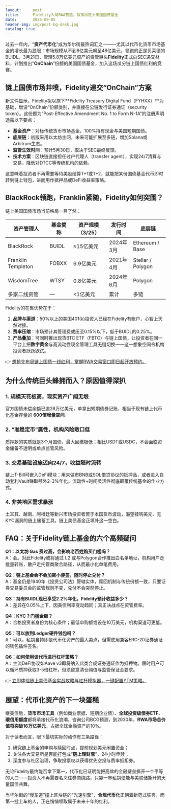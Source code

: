 ```yaml
---
layout:     post
title:      Fidelity入局RWA赛道，拟推出链上美国国债基金
date:       2025-09-05
header-img: img/post-bg-desk.jpg
catalog: true
---
```


过去一年内，“**资产代币化**”成为华尔街最热词汇之一——尤其以代币化货币市场基金的增长最为显眼：市场规模从不到8亿美元飙至48亿美元，领跑的正是贝莱德的BUIDL。3月21日，管理5.8万亿美元资产的资管巨头**Fidelity**正式向SEC递交材料，计划推出“**OnChain**”份额的美国国债基金，加入这场瓜分链上国债红利的竞赛。

## 链上国债市场井喷，Fidelity递交“OnChain”方案

新文件显示，Fidelity拟以旗下**Fidelity Treasury Digital Fund（FYHXX）**为基础，增设“OnChain”份额类别，并直接在公链发行证券通证（security token）。这份题为“Post-Effective Amendment No. 1 to Form N-1A”的注册声明透露以下要点：

- **基金资产**：对标传统货币市场基金，100%持有现金与美国短期国债。  
- **底层链**：初版采用以太坊主网，未来可能扩展至多链，增加Solana或Arbitrum生态。  
- **监管生效时间**：预计5月30日，取决于SEC最终反馈。  
- **技术方案**：区块链直接担任过户代理人（transfer agent），实现24/7清算与交易，降低对DTCC等传统机构的依赖。

这意味着投资者不再需要等待美股结算T+1或T+2，就能把某份国债基金代币即时转到链上钱包，进而用作抵押品或DeFi收益率策略。

## BlackRock领跑，Franklin紧随，Fidelity如何突围？

链上美国国债市场当前格局一目了然：

| 资产管理人 | 基金简称 | 资产规模（3/25） | 发行时间 | 底层链 |
| --- | --- | --- | --- | --- |
| BlackRock | BUIDL | ≈15亿美元 | 2024年3月 | Ethereum / Base |
| Franklin Templeton | FOBXX | 6.9亿美元 | 2021年4月 | Stellar / Polygon |
| WisdomTree | WTSY | 0.8亿美元 | 2024年6月 | Polygon |
| 多家二线资管 | — | <1亿美元 | 累计 | 多链 |

Fidelity的在售优势在于：

1. **品牌与渠道**：50%以上的美国401(k)投资人已经在Fidelity有账户，心智上天然对接。  
2. **费率压缩**：市场预计其管理费或压至0.15%以下，低于BUIDL的0.25%。  
3. **产品叠加**：可同时推出现货BTC ETF（FBTC）与链上国债，让投资者在同一平台上把**数字黄金**与高流动性现金管理工具无缝切换——这一想象空间令机构投资者跃跃欲试。  

👉 [想抢先布局链上国债一线红利，掌握RWA交易窗口即日起开放预约。](https://okxdog.com/)

## 为什么传统巨头蜂拥而入？原因值得深扒

### 1. 规模天花板高，现实资产广阔无垠  
官方国债未偿余额已逾28万亿美元，单拿出短期债券记账，相当于现有链上代币化基金存量的 **600倍增量空间**。

### 2. “准稳定币”属性，机构风险敞口低  
质押款的实质就是3个月国债，最大回撤极低；相比USDT或USDC，不会面临资金储备不透明或单点监管风险。

### 3. 交易基础设施迈向24/7，收益随时流转  
链上T-Bill可嵌入DeFi模块：用来做市BNB或SOL借贷协议的抵押品，或者进入自动套利Vault赚取额外2-3%年化。流动性+时间灵活性彻底颠覆传统基金的作业方式。

### 4. 非美地区需求暴涨  
土耳其、越南、阿根廷等新兴市场投资者苦于本国货币波动，渴望挂钩美元、无KYC漏洞的链上储蓄工具。链上美债基金正填补这一空白。

## FAQ：关于Fidelity链上基金的六个高频疑问

**Q1：以太坊 Gas 费过高，会影响老百姓购买门槛吗？**  
A：会。对此Fidelity或将通过 L2 或与Polygon合作推出白名单地址，机构用户走批量转账，散户走托管商聚合路径，从而最小化单笔费用。

**Q2：链上基金会不会加密小便签，随时停止兑付？**  
A：基金仍是1940年《投资公司法》管辖实体，赎回机制与传统份额一致，只要证券交易委员会的监管规则不变，兑付不会突然停止。

**Q3：持有BUIDL现已享受2.2%年化，Fidelity预计收益多少？**  
A：差异在0.05%上下，因美债利率变动趋同；真正决战点在资管费率。

**Q4：KYC？门槛金额？**  
A：合格投资者身份为核心条件；最低申购额或设在10万美元，机构渠道可更低。

**Q5：可以放到Ledger硬件钱包吗？**  
A：可以，私钥自持即是代币化资产的最大卖点，但需使用兼容ERC-20证券通证的钱包插件签名。

**Q6：如何使用该代币进行杠杆策略？**  
A：主流DeFi协议如Aave v3即将纳入此类合规证券通证作为抵押物。届时用户可以循环质押获取3-5倍杠杆，但须留意清仓阈值与监管保证金要求。  

👉 [立即体验链上美债基金实战攻略与杠杆模拟器，一键配置YTM策略。](https://okxdog.com/)

## 展望：代币化资产的下一块蛋糕

继美债后，**货币市场工具**（例如商业票据、短期企业债）、**全球投资级债券ETF**、**碳信用额度**都将承接代币化浪潮。咨询公司BCG预测，到2030年，**RWA市场总价值将突破16万亿美元**，占据全球金融资产的10%。  

对于读者而言，眼下最切实际的动作有三条路径：

1. 研究链上基金的申购与赎回时点，提前规划美元闲置资金；  
2. 关注各大交易所是否能打包成“**链上理财宝**”，24小时申赎；  
3. 深度参与社区治理，争取投票权以获得优先空投与费率抵扣券。

无论Fidelity最终能否拿下第一，代币化已证明能把高耸的金融壁垒撕开一个平等的入口——投资人不再需要名义往券商绕路，只靠一串私钥便能与美联储撕开的天量国债共舞。  

当华尔街的“慢车道”撞上区块链的“光速引擎”，**合规代币化**正朝着新范式狂奔，而第一批上车的人，正在悄悄领取属于未来十年的红利。